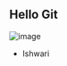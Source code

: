 ## Hello Git
![image](https://github.com/ISHWARISD/CodingBonanza/assets/141166697/e0853a17-811a-4c5f-b8b7-44e2f2e5abb7)
   - Ishwari
